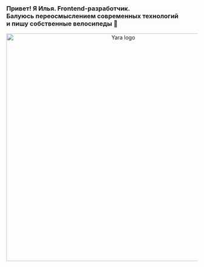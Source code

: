 ### Привет! Я Илья. Frontend-разработчик. <br>Балуюсь переосмыслением современных технологий <br>и пишу собственные велосипеды 👋
<p align="center"><a href='https://github.com/pelyandex/Yara'><img width="600" src="https://i.ibb.co/Wxm9429/YARA.png" alt="Yara logo"></a></p>

